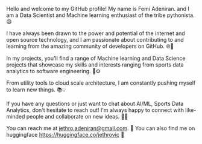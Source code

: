 Hello and welcome to my GitHub profile! My name is Femi Adeniran. and I am a Data Scientist and Machine learning enthusiast of the tribe pythonista. 😄

I have always been drawn to the power and potential of the internet and open source technology, and I am passionate about contributing to and learning from the amazing community of developers on GitHub. 🌐🚀

In my projects, you'll find a range of Machine learning and Data Science projects that showcase my skills and interests ranging from sports data analytics to software engineering. 🧠⚙️

From utility tools to cloud scale architecture, I am constantly pushing myself to learn new things. 📚💡

If you have any questions or just want to chat about AI/ML, Sports Data Analytics, don't hesitate to reach out! I'm always happy to connect with like-minded people and collaborate on new ideas. 🤝📧

You can reach me at jethro.adeniran@gmail.com. 📩
You can also find me on huggingface https://huggingface.co/jethrovic 🚀

